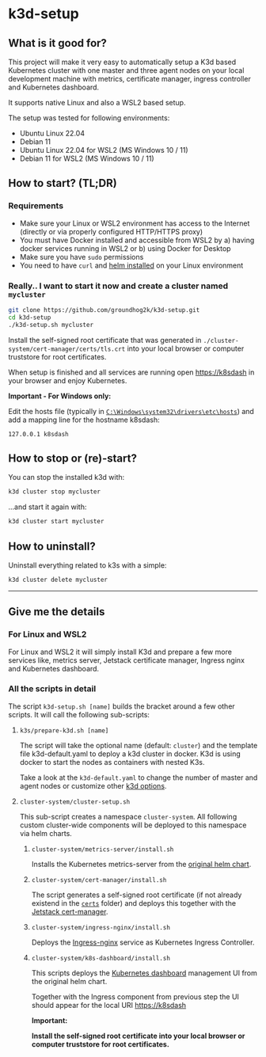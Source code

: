 # k3d-setup

## What is it good for?

This project will make it very easy to automatically setup a K3d based Kubernetes cluster with one master and three agent nodes on your local development machine with metrics, certificate manager, ingress controller and Kubernetes dashboard.

It supports native Linux and also a WSL2 based setup.

The setup was tested for following environments:

- Ubuntu Linux 22.04
- Debian 11
- Ubuntu Linux 22.04 for WSL2 (MS Windows 10 / 11)
- Debian 11 for WSL2 (MS Windows 10 / 11)

## How to start? (TL;DR)

### Requirements

- Make sure your Linux or WSL2 environment has access to the Internet (directly or via properly configured HTTP/HTTPS proxy)
- You must have Docker installed and accessible from WSL2 by a) having docker services running in WSL2 or b) using Docker for Desktop
- Make sure you have `sudo` permissions
- You need to have `curl` and [helm installed](https://helm.sh/docs/intro/install/) on your Linux environment

### Really.. I want to start it now and create a cluster named `mycluster`

```bash
git clone https://github.com/groundhog2k/k3d-setup.git
cd k3d-setup
./k3d-setup.sh mycluster
```

Install the self-signed root certificate that was generated in `./cluster-system/cert-manager/certs/tls.crt` into your local browser or computer truststore for root certificates.

When setup is finished and all services are running open [https://k8sdash](https://k8sdash) in your browser and enjoy Kubernetes.

**Important - For Windows only:**

Edit the hosts file (typically in [`C:\Windows\system32\drivers\etc\hosts`](C:/Windows/system32/drivers/etc/hosts)) and add a mapping line for the hostname k8sdash:

```text
127.0.0.1 k8sdash
```

## How to stop or (re)-start?

You can stop the installed k3d with:

```bash
k3d cluster stop mycluster
```

...and start it again with:

```bash
k3d cluster start mycluster
```

## How to uninstall?

Uninstall everything related to k3s with a simple:

```bash
k3d cluster delete mycluster
```

---

## Give me the details

### For Linux and WSL2

For Linux and WSL2 it will simply install K3d and prepare a few more services like, metrics server, Jetstack certificate manager, Ingress nginx and Kubernetes dashboard.

### All the scripts in detail

The script `k3d-setup.sh [name]` builds the bracket around a few other scripts.
It will call the following sub-scripts:

1. `k3s/prepare-k3d.sh [name]`

    The script will take the optional name (default: `cluster`) and the template file k3d-default.yaml to deploy a k3d cluster in docker.
    K3d is using docker to start the nodes as containers with nested K3s.

    Take a look at the `k3d-default.yaml` to change the number of master and agent nodes or customize other [k3d options](https://k3d.io/v5.0.1/usage/configfile/).

2. `cluster-system/cluster-setup.sh`

   This sub-script creates a namespace `cluster-system`. All following custom cluster-wide components will be deployed to this namespace via helm charts.

   1. `cluster-system/metrics-server/install.sh`

      Installs the Kubernetes metrics-server from the [original helm chart](https://github.com/kubernetes-sigs/metrics-server).

   2. `cluster-system/cert-manager/install.sh`

      The script generates a self-signed root certificate (if not already existend in the [`certs`](https://github.com/groundhog2k/k3s-setup/tree/main/cluster-system/cert-manager/certs) folder) and deploys this together with the [Jetstack cert-manager](https://github.com/cert-manager/cert-manager).

   3. `cluster-system/ingress-nginx/install.sh`

      Deploys the [Ingress-nginx](https://github.com/kubernetes/ingress-nginx) service as Kubernetes Ingress Controller.

   4. `cluster-system/k8s-dashboard/install.sh`

      This scripts deploys the [Kubernetes dashboard](https://github.com/kubernetes/dashboard) management UI from the original helm chart.

      Together with the Ingress component from previous step the UI should appear for the local URI [https://k8sdash](https://k8sdash)

      **Important:**

      **Install the self-signed root certificate into your local browser or computer truststore for root certificates.**
